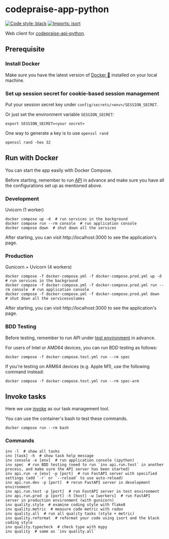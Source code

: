 # codepraise-app-python
[![Code style: black](https://img.shields.io/badge/code%20style-black-000000.svg)](https://github.com/psf/black)
[![Imports: isort](https://img.shields.io/badge/%20imports-isort-%231674b1?style=flat&labelColor=ef8336)](https://pycqa.github.io/isort/)

Web client for [codepraise-api-python](https://github.com/as10896/codepraise-api-python).

## Prerequisite
### Install Docker
Make sure you have the latest version of [Docker 🐳](https://www.docker.com/get-started) installed on your local machine.

### Set up session secret for cookie-based session management
Put your session secret key under `config/secrets/<env>/SESSION_SECRET`.

Or just set the environment variable `SESSION_SECRET`:
```shell
export SESSION_SECRET=<your secret>
```

One way to generate a key is to use `openssl rand`
```shell
openssl rand -hex 32
```

## Run with Docker
You can start the app easily with Docker Compose.

Before starting, remember to run [API](https://github.com/as10896/codepraise-api-python#run-with-docker) in advance and make sure you have all the configurations set up as mentioned above.

### Development

Uvicorn (1 worker)
```shell
docker compose up -d  # run services in the background
docker compose run --rm console  # run application console
docker compose down  # shut down all the services
```
After starting, you can visit http://localhost:3000 to see the application's page.

### Production
Gunicorn + Uvicorn (4 workers)
```shell
docker compose -f docker-compose.yml -f docker-compose.prod.yml up -d  # run services in the background
docker compose -f docker-compose.yml -f docker-compose.prod.yml run --rm console  # run application console
docker compose -f docker-compose.yml -f docker-compose.prod.yml down  # shut down all the servicesvolumes
```
After starting, you can visit http://localhost:3000 to see the application's page.

### BDD Testing

Before testing, remember to run API under [test environment](https://github.com/as10896/codepraise-api-python#testing) in advance.

For users of Intel or AMD64 devices, you can run BDD testing as follows:
```shell
docker compose -f docker-compose.test.yml run --rm spec
```

If you're testing on ARM64 devices (e.g. Apple M1), use the following command instead:
```shell
docker compose -f docker-compose.test.yml run --rm spec-arm
```


## Invoke tasks
Here we use [invoke](https://docs.pyinvoke.org/) as our task management tool.

You can use the container's bash to test these commands.
```shell
docker compose run --rm bash
```

### Commands
```shell
inv -l  # show all tasks
inv [task] -h  # show task help message
inv console -e [env]  # run application console (ipython)
inv spec  # run BDD testing (need to run `inv api.run.test` in another process, and make sure the API server has been started)
inv api.run -e [env] -p [port]  # run FastAPI server with specified settings (add `-r` or `--reload` to use auto-reload)
inv api.run.dev -p [port]  # rerun FastAPI server in development environment
inv api.run.test -p [port]  # run FastAPI server in test environment
inv api.run.prod -p [port] -h [host] -w [workers]  # run FastAPI server in production environment (with gunicorn)
inv quality.style  # examine coding style with flake8
inv quality.metric  # measure code metric with radon
inv quality.all  # run all quality tasks (style + metric)
inv quality.reformat  # reformat your code using isort and the black coding style
inv quality.typecheck  # check type with mypy
inv quality  # same as `inv quality.all`
```
